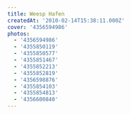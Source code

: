 ```yaml
---
title: Weesp Hafen
createdAt: '2010-02-14T15:38:11.000Z'
cover: '4356594986'
photos:
  - '4356594986'
  - '4355850119'
  - '4355850577'
  - '4355851467'
  - '4355852213'
  - '4355852819'
  - '4356598876'
  - '4355854103'
  - '4355854813'
  - '4356600840'
---
```


